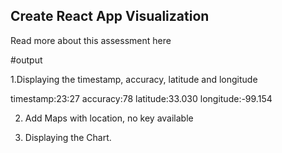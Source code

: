 ## Create React App Visualization

Read more about this assessment here

#output

1.Displaying the timestamp, accuracy, latitude and longitude

timestamp:23:27
accuracy:78
latitude:33.030
longitude:-99.154

2. Add Maps with location, no key available

3. Displaying the Chart.


